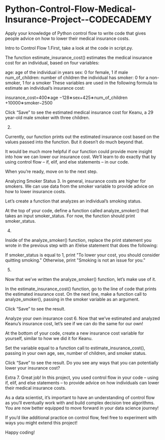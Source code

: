 # Python-Control-Flow-Medical-Insurance-Project--CODECADEMY
Apply your knowledge of Python control flow to write code that gives people advice on how to lower their medical insurance costs.

Intro to Control Flow
1.First, take a look at the code in script.py.

The function estimate_insurance_cost() estimates the medical insurance cost for an individual, based on four variables:

age: age of the individual in years
sex: 0 for female, 1 if male
num_of_children: number of children the individual has
smoker: 0 for a non-smoker, 1 for a smoker
These variables are used in the following formula to estimate an individual’s insurance cost:


insurance_cost=400∗age
−128∗sex+425∗num_of_children
+10000∗smoker−2500
​
 
Click “Save” to see the estimated medical insurance cost for Keanu, a 29 year-old male smoker with three children.

2.
Currently, our function prints out the estimated insurance cost based on the values passed into the function. But it doesn’t do much beyond that.

It would be much more helpful if our function could provide more insight into how we can lower our insurance cost. We’ll learn to do exactly that by using control flow – if, elif, and else statements – in our code.

When you’re ready, move on to the next step.


Analyzing Smoker Status
3.
In general, insurance costs are higher for smokers. We can use data from the smoker variable to provide advice on how to lower insurance costs.

Let’s create a function that analyzes an individual’s smoking status.

At the top of your code, define a function called analyze_smoker() that takes an input smoker_status. For now, the function should print smoker_status.


4.
Inside of the analyze_smoker() function, replace the print statement you wrote in the previous step with an if/else statement that does the following:

If smoker_status is equal to 1, print "To lower your cost, you should consider quitting smoking."
Otherwise, print "Smoking is not an issue for you."

5.
Now that we’ve written the analyze_smoker() function, let’s make use of it.

In the estimate_insurance_cost() function, go to the line of code that prints the estimated insurance cost. On the next line, make a function call to analyze_smoker(), passing in the smoker variable as an argument.

Click “Save” to see the result.


Analyze your own insurance cost
6.
Now that we’ve estimated and analyzed Keanu’s insurance cost, let’s see if we can do the same for our own!

At the bottom of your code, create a new insurance cost variable for yourself, similar to how we did it for Keanu.

Set the variable equal to a function call to estimate_insurance_cost(), passing in your own age, sex, number of children, and smoker status.

Click “Save” to see the result. Do you see any ways that you can potentially lower your insurance cost?


Extra
7.
Great job! In this project, you used control flow in your code – using if, elif, and else statements – to provide advice on how individuals can lower their medical insurance costs.

As a data scientist, it’s important to have an understanding of control flow as you’ll eventually work with and build complex decision tree algorithms. You are now better equipped to move forward in your data science journey!

If you’d like additional practice on control flow, feel free to experiment with ways you might extend this project!

Happy coding!
